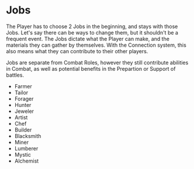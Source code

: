 # Jobs #

The Player has to choose 2 Jobs in the beginning, and stays with those Jobs. Let's say there can be ways to change them, but it shouldn't be a frequent event. The Jobs dictate what the Player can make, and the materials they can gather by themselves. With the Connection system, this also means what they can contribute to their other players.

Jobs are separate from Combat Roles, however they still contribute abilities in Combat, as well as potential benefits in the Prepartion or Support of battles.

 - Farmer
 - Tailor
 - Forager
 - Hunter
 - Jeweler
 - Artist
 - Chef
 - Builder
 - Blacksmith
 - Miner
 - Lumberer
 - Mystic
 - Alchemist
